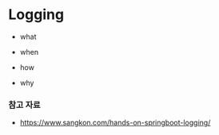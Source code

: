 # Logging

* what
    
* when

* how

* why

### 참고 자료
- https://www.sangkon.com/hands-on-springboot-logging/